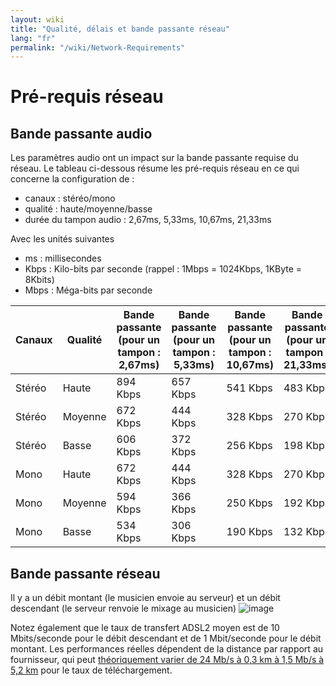 ```yaml
---
layout: wiki
title: "Qualité, délais et bande passante réseau"
lang: "fr"
permalink: "/wiki/Network-Requirements"
---
```


# Pré-requis réseau

## Bande passante audio

Les paramètres audio ont un impact sur la bande passante requise du réseau. Le tableau ci-dessous résume les pré-requis réseau en ce qui concerne la configuration de :
* canaux : stéréo/mono
* qualité : haute/moyenne/basse
* durée du tampon audio : 2,67ms, 5,33ms, 10,67ms, 21,33ms

Avec les unités suivantes
* ms : millisecondes
* Kbps : Kilo-bits par seconde (rappel : 1Mbps = 1024Kbps, 1KByte = 8Kbits)
* Mbps : Méga-bits par seconde

| Canaux  | Qualité | Bande passante (pour un tampon : 2,67ms) |  Bande passante (pour un tampon : 5,33ms) | Bande passante (pour un tampon : 10,67ms) | Bande passante (pour un tampon : 21,33ms) |
| --------- | ------- | -------- | -------- | -------- | -------- |
| Stéréo    | Haute   | 894 Kbps | 657 Kbps | 541 Kbps | 483 Kbps |
| Stéréo    | Moyenne | 672 Kbps | 444 Kbps | 328 Kbps | 270 Kbps |
| Stéréo    | Basse   | 606 Kbps | 372 Kbps | 256 Kbps | 198 Kbps |
| Mono      | Haute   | 672 Kbps | 444 Kbps | 328 Kbps | 270 Kbps |
| Mono      | Moyenne | 594 Kbps | 366 Kbps | 250 Kbps | 192 Kbps |
| Mono      | Basse   | 534 Kbps | 306 Kbps | 190 Kbps | 132 Kbps |

## Bande passante réseau

Il y a un débit montant (le musicien envoie au serveur) et un débit descendant (le serveur renvoie le mixage au musicien) ![image](https://user-images.githubusercontent.com/9976944/79274940-999b0b00-7ea5-11ea-85be-3ded5ee198d5.png)

Notez également que le taux de transfert ADSL2 moyen est de 10 Mbits/seconde pour le débit descendant et de 1 Mbit/seconde pour le débit montant. Les performances réelles dépendent de la distance par rapport au fournisseur, qui peut [théoriquement varier de 24 Mb/s à 0,3 km à 1,5 Mb/s à 5,2 km](https://fr.wikipedia.org/wiki/ADSL#Estimation_du_d%C3%A9bit_maximal_r%C3%A9el_en_fonction_de_la_longueur_de_la_ligne) pour le taux de téléchargement.
